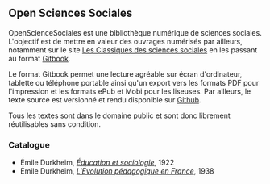 ## Open Sciences Sociales

OpenScienceSociales est une bibliothèque numérique de sciences sociales.
L'objectif est de mettre en valeur des ouvrages numérisés par ailleurs, notamment sur le site [Les Classiques des sciences sociales](http://classiques.uqac.ca/classiques/) en les passant au format [Gitbook](http://gitbook.com/).

Le format Gitbook permet une lecture agréable sur écran d'ordinateur, tablette ou téléphone portable ainsi qu'un export vers les formats PDF pour l'impression et les formats ePub et Mobi pour les liseuses. Par ailleurs, le texte source est versionné et rendu disponible sur [Github](https://github.com/opensciencessociales).

Tous les textes sont dans le domaine public et sont donc librement réutilisables sans condition.

### Catalogue

* Émile Durkheim, _[Éducation et sociologie](https://opensciencessociales.github.io/education_et_sociologie/)_, 1922
* Émile Durkheim, _[L'Évolution pédagogique en France](http://opensciencessociales.github.io/evolution_pedagogique/)_, 1938
